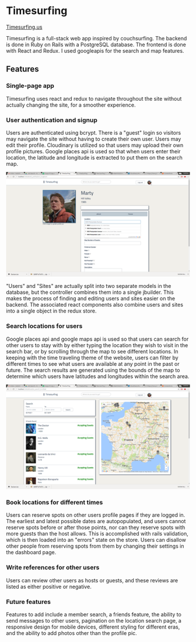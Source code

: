 # Timesurfing

[Timesurfing.us](http://www.timesurfing.us)

Timesurfing is a full-stack web app inspired by couchsurfing. The backend is done in Ruby on Rails with a PostgreSQL database.
The frontend is done with React and Redux. I used googleapis for the search and map features.

## Features

### Single-page app

Timesurfing uses react and redux to navigate throughout the site without actually changing the site, for a smoother experience.
### User authentication and signup
Users are authenticated using bcrypt. There is a "guest" login so visitors may navigate the site without having to create their own user. Users may edit their profile. Cloudinary is utilized so that users may upload their own profile pictures. Google places api is used so that when users enter their location, the latitude and longitude is extracted to put them on the search map.

![image of profile](docs/profile.png)

"Users" and "Sites" are actually split into two separate models in the database, but the controller combines them into a single jbuilder. This makes the process of finding and editing users and sites easier on the backend. The associated react components also combine users and sites into a single object in the redux store.

### Search locations for users
Google places api and google maps api is used so that users can search for other users to stay with by either typing the location they wish to visit in the search bar, or by scrolling through the map to see different locations. In keeping with the time traveling theme of the website, users can filter by different times to see what users are available at any point in the past or future. The search results are generated using the bounds of the map to determine which users have latitudes and longitudes within the search area.

![image of search](docs/search.png)

### Book locations for different times
Users can reserve spots on other users profile pages if they are logged in. The earliest and latest possible dates are autopopulated, and users cannot reserve spots before or after those points, nor can they reserve spots with more guests than the host allows. This is accomplished with rails validation, which is then loaded into an "errors" state on the store. Users can disallow other people from reserving spots from them by changing their settings in the dashboard page.

### Write references for other users
Users can review other users as hosts or guests, and these reviews are listed as either positive or negative.

### Future features
Features to add include a member search, a friends feature, the ability to send messages to other users, pagination on the location search page, a responsive design for mobile devices, different styling for different eras, and the ability to add photos other than the profile pic.
